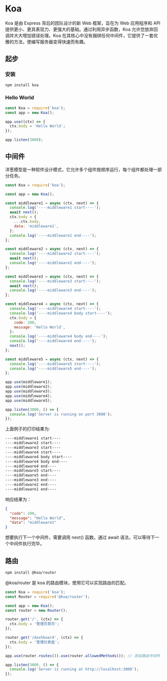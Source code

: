 # Koa

Koa 是由 Express 背后的团队设计的新 Web 框架，旨在为 Web 应用程序和 API 提供更小、更具表现力、更强大的基础。通过利用异步函数，Koa 允许您放弃回调并大大增加错误处理。Koa 在其核心中没有捆绑任何中间件，它提供了一套优雅的方法，使编写服务器变得快速而有趣。

## 起步

### 安装

```bash
npm install koa
```

### Hello World

```js
const Koa = require('koa');
const app = new Koa();

app.use((ctx) => {
  ctx.body = 'Hello World';
});

app.listen(3000);
```

## 中间件

洋葱模型是一种软件设计模式，它允许多个组件按顺序运行，每个组件都处理一部分任务。

```js
const Koa = require('koa');

const app = new Koa();

const middleware1 = async (ctx, next) => {
  console.log('----middleware1 start----');
  await next();
  ctx.body = {
    ...ctx.body,
    data: 'middleware1',
  };
  console.log('----middleware1 end----');
};

const middleware2 = async (ctx, next) => {
  console.log('----middleware2 start----');
  await next();
  console.log('----middleware2 end----');
};

const middleware3 = async (ctx, next) => {
  console.log('----middleware3 start----');
  await next();
  console.log('----middleware3 end----');
};

const middleware4 = async (ctx, next) => {
  console.log('----middleware4 start----');
  console.log('----middleware4 body start----');
  ctx.body = {
    code: 200,
    message: 'Hello World',
  };
  console.log('----middleware4 body end----');
  console.log('----middleware4 end----');
  next();
};

const middleware5 = async (ctx, next) => {
  console.log('----middleware5 start----');
  console.log('----middleware5 end----');
};

app.use(middleware1);
app.use(middleware2);
app.use(middleware3);
app.use(middleware4);
app.use(middleware5);

app.listen(3000, () => {
  console.log('Server is running on port 3000');
});
```

上面例子的打印结果为:

```p
----middleware1 start----
----middleware2 start----
----middleware3 start----
----middleware4 start----
----middleware4 body start----
----middleware4 body end----
----middleware4 end----
----middleware5 start----
----middleware5 end----
----middleware3 end----
----middleware2 end----
----middleware1 end----
```

响应结果为：

```json
{
  "code": 200,
  "message": "Hello World",
  "data": "middleware1"
}
```

想要执行下一个中间件，需要调用 next() 函数。通过 await 语法，可以等待下一个中间件执行完毕。

## 路由

```bash
npm install @koa/router
```

@koa/router 是 koa 的路由模块，使用它可以实现路由的匹配。

```js
const Koa = require('koa');
const Router = require('@koa/router');

const app = new Koa();
const router = new Router();

router.get('/', (ctx) => {
  ctx.body = '管理员首页';
});

router.get('/dashboard', (ctx) => {
  ctx.body = '管理仪表盘';
});

app.use(router.routes()).use(router.allowedMethods()); // 添加路由中间件

app.listen(3000, () => {
  console.log('Server is running at http://localhost:3000');
});
```
